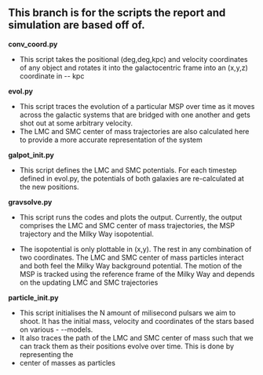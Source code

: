 ## This branch is for the scripts the report and simulation are based off of.

**conv_coord.py**
- This script takes the positional (deg,deg,kpc) and velocity coordinates of any object and rotates it into the galactocentric frame into an (x,y,z) coordinate in -- kpc

**evol.py**
- This script traces the evolution of a particular MSP over time as it moves across the galactic systems that are bridged with one another and gets shot out at some arbitrary velocity.
- The LMC and SMC center of mass trajectories are also calculated here to provide a more accurate representation of the system

**galpot_init.py**
- This script defines the LMC and SMC potentials. For each timestep defined in evol.py, the potentials of both galaxies are re-calculated at the new positions.

**gravsolve.py**
- This script runs the codes and plots the output. Currently, the output comprises the LMC and SMC center of mass trajectories, the MSP trajectory and the Milky Way isopotential. 

- The isopotential is only plottable in (x,y). The rest in any combination of two coordinates. The LMC and SMC center of mass particles interact and both feel the Milky Way background potential. The motion of the MSP is tracked using the reference frame of the Milky Way and depends on the updating LMC and SMC trajectories

**particle_init.py**
- This script initialises the N amount of milisecond pulsars we aim to shoot. It has the initial mass, velocity and coordinates of the stars based on various - --models.
- It also traces the path of the LMC and SMC center of mass such that we can track them as their positions evolve over time. This is done by representing the
- center of masses as particles
